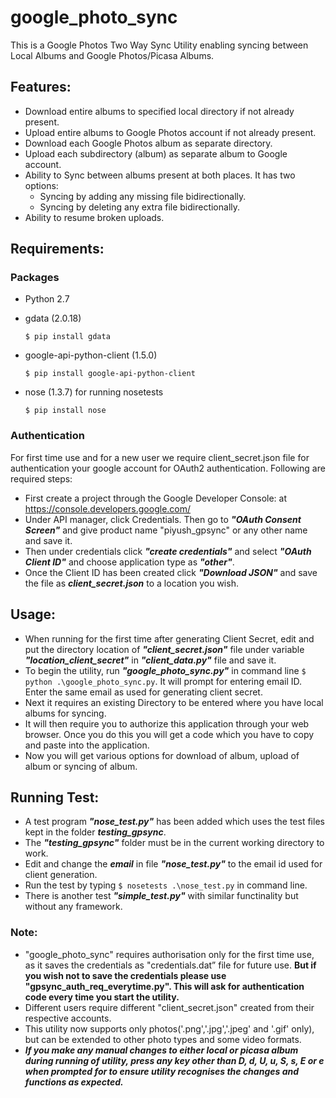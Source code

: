 # google_photo_sync
This is a Google Photos Two Way Sync Utility enabling syncing between Local Albums and Google Photos/Picasa Albums.

## Features:
+ Download entire albums to specified local directory if not already present.
+ Upload entire albums to Google Photos account if not already present.
+ Download each Google Photos album as separate directory.
+ Upload each subdirectory (album) as separate album to Google account.
+ Ability to Sync between albums present at both places. It has two options:
  + Syncing by adding any missing file bidirectionally.
  + Syncing by deleting any extra file bidirectionally.
+ Ability to resume broken uploads.

## Requirements:
### Packages
+ Python 2.7
+ gdata (2.0.18)

    ```
    $ pip install gdata
    ```
+ google-api-python-client (1.5.0)

    ```
    $ pip install google-api-python-client
    ```
+ nose (1.3.7) for running nosetests

    ```
    $ pip install nose
    ```

### Authentication
For first time use and for a new user we require client_secret.json file for authentication your google account for OAuth2 authentication. Following are required steps:
+ First create a project through the Google Developer Console: at https://console.developers.google.com/
+ Under API manager, click Credentials. Then go to _**"OAuth Consent Screen"**_ and give product name "piyush_gpsync" or any other name and save it.
+ Then under credentials click _**"create credentials"**_ and select _**"OAuth Client ID"**_ and choose application type as _**"other"**_.
+ Once the Client ID has been created click _**"Download JSON"**_ and save the file as _**client_secret.json**_ to a location you wish.

## Usage:
+ When running for the first time after generating Client Secret, edit and put the directory location of _**"client_secret.json"**_ file under variable _**"location_client_secret"**_ in _**"client_data.py"**_ file and save it.
+ To begin the utility, run _**"google_photo_sync.py"**_ in command line ```$ python .\google_photo_sync.py```. It will prompt for entering email ID. Enter the same email as used for generating client secret.
+ Next it requires an existing Directory to be entered where you have local albums for syncing.
+ It will then require you to authorize this application through your web browser. Once you do this you will get a code which you have to copy and paste into the application. 
+ Now you will get various options for download of album, upload of album or syncing of album.

## Running Test:
+ A test program _**"nose_test.py"**_ has been added which uses the test files kept in the folder _**testing_gpsync**_.
+ The _**"testing_gpsync"**_ folder must be in the current working directory to work.
+ Edit and change the _**email**_ in file _**"nose_test.py"**_ to the email id used for client generation.
+ Run the test by typing ```$ nosetests .\nose_test.py``` in command line.
+ There is another test _**"simple_test.py"**_ with similar functinality but without any framework.

### Note:
+ "google_photo_sync" requires authorisation only for the first time use, as it saves the credentials as "credentials.dat” file for future use. **But if you wish not to save the credentials please use "gpsync_auth_req_everytime.py". This will ask for authentication code every time you start the utility.**
+ Different users require different "client_secret.json" created from their respective accounts.
+ This utility now supports only photos('.png','.jpg','.jpeg' and '.gif' only), but can be extended to other photo types and some video formats.
+ _**If you make any manual changes to either local or picasa album during running of utility, press any key other than D, d, U, u, S, s, E or e when prompted for to ensure utility recognises the changes and functions as expected.**_

